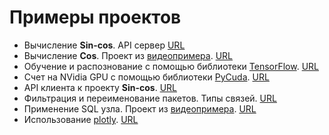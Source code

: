 # Примеры проектов

- Вычисление **Sin-cos**. API сервер [URL](https://server.rndflow.com/projects/1/graph?layer=1)
- Вычисление **Сos**. Проект из [видеопримера][1]. [URL](https://server.rndflow.com/projects/31/graph?layer=30&node=143)
- Обучение и распознование с помощью библиотеки [TensorFlow](https://www.tensorflow.org/). [URL](https://server.rndflow.com/projects/4/graph?layer=4)
- Счет на NVidia GPU с помощью библиотеки [PyCuda](https://documen.tician.de/pycuda/). [URL](https://server.rndflow.com/projects/3/graph?layer=3)
- API клиента к проекту **Sin-cos**. [URL](https://server.rndflow.com/projects/15/graph?layer=12)
- Фильтрация и переименование пакетов. Типы связей. [URL](https://server.rndflow.com/projects/29/graph?layer=28)
- Применение SQL узла. Проект из [видеопримера][1]. [URL](https://server.rndflow.com/projects/32/graph?layer=31)
- Использование [plotly](https://plotly.com/python/). [URL](https://server.rndflow.com/projects/36/graph?layer=37)

[1]: /instructions/video.md
